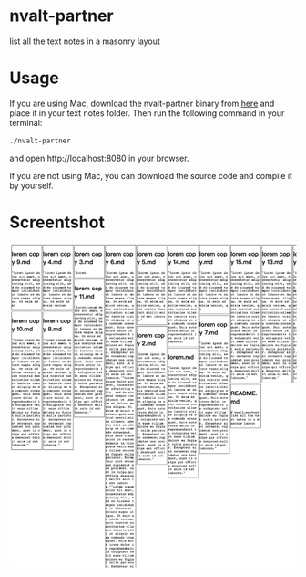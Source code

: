 # nvalt-partner

list all the text notes in a masonry layout

# Usage

If you are using Mac, download the nvalt-partner binary from [here](https://github.com/y4code/nvalt-partner/blob/main/nvalt-partner) and place it in your text notes folder. Then run the following command in your terminal:

```bash
./nvalt-partner
```

and open http://localhost:8080 in your browser.

If you are not using Mac, you can download the source code and compile it by yourself.
#  Screentshot

![screenshot](https://raw.githubusercontent.com/y4code/nvalt-partner/main/screenshot.png)